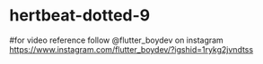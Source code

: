 # hertbeat-dotted-9
#for video reference follow @flutter_boydev on instagram 
https://www.instagram.com/flutter_boydev/?igshid=1rykg2jvndtss
